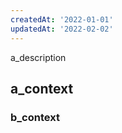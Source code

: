 ```yaml
---
createdAt: '2022-01-01'
updatedAt: '2022-02-02'
---
```


a_description
<!--more-->
## a_context
### b_context

